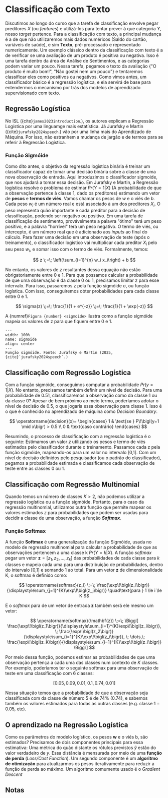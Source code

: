 # Classificação com Texto

Discutimos ao longo do curso que a tarefa de classificação envolve pegar preditores $X$ (ou *features*) e utilizá-los para tentar prever à que categoria $Y$, nosso *target* pertence. Para a classificação com texto, a principal mudança é a de que não utilizaremos mais dados numéricos (Saldo do cartão, variáveis de saúde), e sim **Texto**, pré-processado e representado numericamente. Um exemplo clássico dentro da classificação com texto é a de verificar se uma avaliação de um produto é positiva ou negativa. Isso é uma tarefa dentro da área de Análise de Sentimentos, e as categorias podem variar um pouco. Nessa tarefa, pegamos o texto da avaliação {"O produto é muito bom!", "Não gostei nem um pouco"} e tentaremos classificar eles como positivos ou negativos. Como vimos antes, um classificador básico é a regressão logística, e ela servirá de base para entendermos o mecanismo por trás dos modelos de aprendizado supervisionado com texto.


## Regressão Logística

No ISL ({cite}`james2023introduction`.), os autores explicam a Regressão Logística por uma linguamge mais estatística. Já Jurafsky e Martin ({cite}`jurafsky2024speech`.) vão por uma linha mais do Aprendizado de Máquina. Por isso, não estranhem a mudança de jargão e de termos para se referir à Regressão Logística. 

### Função Sigmóide

Como dito antes, o objetivo da regressão logística binária é treinar um classificador capaz de tomar uma decisão binária sobre a classe de uma nova observação de entrada. Aqui introduzimos o classificador sigmoide, que nos ajudará a tomar essa decisão. Em Jurafsky e Martin, a Regressão logística resolve o problema de estimar $Pr(Y=1|X)$ (A probabilidade de que a observação pertence à classe 1, dado os preditores) estimando um vetor de **pesos** e **termos de viés**. Vamos chamar os pesos de $w$ e o viés de $b$. Cada peso $w_i$ é um número real e está associado à um dos preditores $X_i$. O peso representa quão importante é cada preditor para a decisão de classificação, podendo ser negativo ou positivo. Em uma tarefa de classificação de sentimento, provávelmente a palavra "ótimo" terá um peso positivo, e a palavra "horrível" terá um peso negativo. O termo de viés, ou intercepto, é um número real que é adicionado aos *inputs* ao final do cálculo. Para fazer uma decisão em uma observação de teste (após o treinamento), o classificador logístico vai multiplicar cada preditor $X_i$ pelo seu peso $w_i$, e somar isso com o termo de viés. Formalmente, temos:

$$
z \;=\; \left(\sum_{i=1}^{n} w_i x_i\right) + b
$$

No entanto, os valores de $z$ resultantes dessa equação não estão obrigatoriamente entre 0 e 1. Para que possamos calcular a probabilidade de que uma observação é da classe 0 ou 1, precisamos limitar z para esse intervalo. Para isso, passaremos z pela função sigmóide $\sigma$, ou função logística. Com isso, conseguiremos obter probabilidades para cada classe entre 0 e 1.

$$
\sigma(z)
   \;=\;
   \frac{1}{1 + e^{-z}}
   \;=\;
   \frac{1}{1 + \exp(-z)}
$$

 A {numref}`Figura {number} <sigmoide>` ilustra como a função sigmóide mapeia os valores de z para que fiquem entre 0 e 1.


```{figure} ../aula7/images/fig4.1.png
---
width: 100%
name: sigmoide
align: center
---
Função sigmóide. Fonte: Jurafsky e Martin (2025, {cite}`jurafsky2024speech`.)
```

## Classificação com Regressão Logística

Com a função sigmóide, conseguimos computar a probabilidade $Pr(y=1|X)$. No entanto, precisamos também definir um nível de decisão. Para uma probabilidade de 0.51, classificaremos a observação como da classe 1 ou da classe 0? Apesar de bem próximo ao meio termo, poderíamos adotar o nível de decisão de 0.5, o que jogaria essa observação para classe 1. Isso é o que é conhecido no aprendizado de máquina como *Decision Boundary*.

$$
\operatorname{decision}(x)=
\begin{cases}
1 & \text{se } P\!\bigl(y=1 \mid x\bigr) > 0.5 \\
0 & \text{caso contrário}
\end{cases}
$$

Resumindo, o processo de classificação com a regressão logística é o seguinte: Estimamos um valor $z$ utilizando os pesos e termo de viés estimados pelo classificador durante o treinamento. Passamos cada z pela função sigmóide, mapeando-os para um valor no intervalo [0,1]. Com um nível de decisão definidos pelo pesquisador (ou o padrão do classificador), pegamos a probabilidade estimada e classificamos cada observação de teste entre as classes 0 ou 1.


## Classificação com Regressão Multinomial

Quando temos un número de classes $K>2$, não podemos utilizar a regressão logística ou a função sigmóide. Portanto, para o caso da regressão multinomial, utilizamos outra função que permite mapear os valores estimados $z$ para probabilidades que podem ser usadas para decidir a classe de uma observação, a função ***Softmax***.

### Função Softmax

A função **Softmax** é uma generalização da função Sigmóide, usada no modelo de regressão multinomial para calcular a probabilidade de que as observações pertencem a uma classe k $Pr(Y = k | X)$. A função *softmax* pegar um vetor $\mathbf{z} = [z_1, z_2, ..., z_k]$ das probabilidades de cada classe para $k$ classes e mapeia cada uma para uma distribuição de probabilidades, dentro do intervalo [0,1] e somando 1 ao total. Para um vetor $\mathbf{z}$ de dimensionalidade K, o softmax é definido como:

$$
\operatorname{softmax}(z_i)
   \;=\;
   \frac{\exp\!\bigl(z_i\bigr)}
        {\displaystyle\sum_{j=1}^{K}\exp\!\bigl(z_j\bigr)}
   \quad\text{para } 1 \le i \le K
$$

E o *softmax* para de um vetor de entrada $\mathbf{z}$ também será ele mesmo um vetor:

$$
\operatorname{softmax}(\mathbf{z})
   \;=\;
   \Biggl[
      \frac{\exp\!\bigl(z_1\bigr)}{\displaystyle\sum_{i=1}^{K}\exp\!\bigl(z_i\bigr)},
      \;
      \frac{\exp\!\bigl(z_2\bigr)}{\displaystyle\sum_{i=1}^{K}\exp\!\bigl(z_i\bigr)},
      \; \dots,\;
      \frac{\exp\!\bigl(z_K\bigr)}{\displaystyle\sum_{i=1}^{K}\exp\!\bigl(z_i\bigr)}
   \Biggr]
$$

Por meio dessa função, podemos estimar as probabilidades de que uma observação pertença a cada uma das classes num contexto de $K$ classes. Por exemplo, poderíamos ter o seguinte softmax para uma observação de teste em uma classificação com 6 classes:

$$
[0.05, 0.09, 0.01, 0.1, 0.74, 0.01]
$$

Nessa situação temos que a probabilidade de que a observação seja classificada com da classe de número 5 é de 74% (0.74), e sabemos também os valores estimados para todas as outras classes (e.g. classe 1 = 0.05, etc).



## O aprendizado na Regressão Logística

Como os parâmetros do modelo logístico, os pesos $\mathbf{w}$ e o viés b, são estimados? Precisamos de dois componentes principais para essa estimativa: Uma métrica do quão distante os rótulos previstos $\hat{y}$ estão do valor verdadeiro de $y$. Essa distância é mensurada por meio de uma **função de perda** (*Loss/Cost Function*). Um segundo componente é um **algoritmo de otimização** para atualizarmos os pesos iterativamente para reduzir a função de perda ao máximo. Um algoritmo comumente usado é o *Gradient Descent*




## Notas


